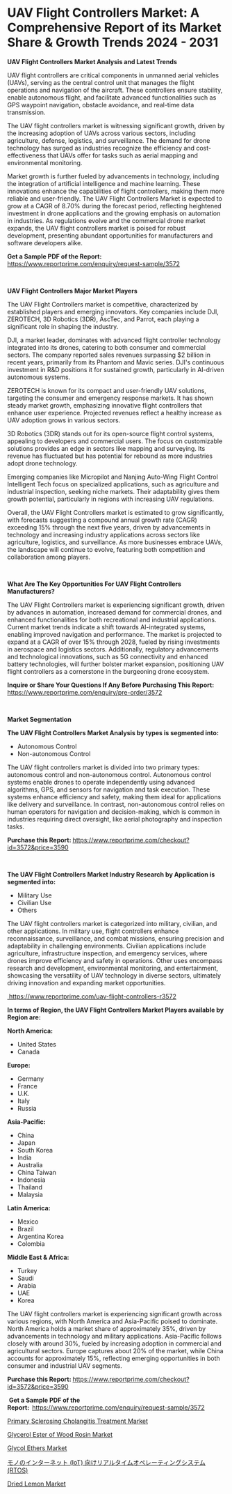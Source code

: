 <p><h1>UAV Flight Controllers Market: A Comprehensive Report of its Market Share & Growth Trends 2024 - 2031</h1></p><p><strong>UAV Flight Controllers Market Analysis and Latest Trends</strong></p>
<p><p>UAV flight controllers are critical components in unmanned aerial vehicles (UAVs), serving as the central control unit that manages the flight operations and navigation of the aircraft. These controllers ensure stability, enable autonomous flight, and facilitate advanced functionalities such as GPS waypoint navigation, obstacle avoidance, and real-time data transmission.</p><p>The UAV flight controllers market is witnessing significant growth, driven by the increasing adoption of UAVs across various sectors, including agriculture, defense, logistics, and surveillance. The demand for drone technology has surged as industries recognize the efficiency and cost-effectiveness that UAVs offer for tasks such as aerial mapping and environmental monitoring.</p><p>Market growth is further fueled by advancements in technology, including the integration of artificial intelligence and machine learning. These innovations enhance the capabilities of flight controllers, making them more reliable and user-friendly. The UAV Flight Controllers Market is expected to grow at a CAGR of 8.70% during the forecast period, reflecting heightened investment in drone applications and the growing emphasis on automation in industries. As regulations evolve and the commercial drone market expands, the UAV flight controllers market is poised for robust development, presenting abundant opportunities for manufacturers and software developers alike.</p></p>
<p><strong>Get a Sample PDF of the Report:&nbsp;</strong> <a href="https://www.reportprime.com/enquiry/request-sample/3572">https://www.reportprime.com/enquiry/request-sample/3572</a></p>
<p>&nbsp;</p>
<p><strong>UAV Flight Controllers Major Market Players</strong></p>
<p><p>The UAV Flight Controllers market is competitive, characterized by established players and emerging innovators. Key companies include DJI, ZEROTECH, 3D Robotics (3DR), AscTec, and Parrot, each playing a significant role in shaping the industry.</p><p>DJI, a market leader, dominates with advanced flight controller technology integrated into its drones, catering to both consumer and commercial sectors. The company reported sales revenues surpassing $2 billion in recent years, primarily from its Phantom and Mavic series. DJI's continuous investment in R&D positions it for sustained growth, particularly in AI-driven autonomous systems.</p><p>ZEROTECH is known for its compact and user-friendly UAV solutions, targeting the consumer and emergency response markets. It has shown steady market growth, emphasizing innovative flight controllers that enhance user experience. Projected revenues reflect a healthy increase as UAV adoption grows in various sectors.</p><p>3D Robotics (3DR) stands out for its open-source flight control systems, appealing to developers and commercial users. The focus on customizable solutions provides an edge in sectors like mapping and surveying. Its revenue has fluctuated but has potential for rebound as more industries adopt drone technology.</p><p>Emerging companies like Micropilot and Nanjing Auto-Wing Flight Control Intelligent Tech focus on specialized applications, such as agriculture and industrial inspection, seeking niche markets. Their adaptability gives them growth potential, particularly in regions with increasing UAV regulations.</p><p>Overall, the UAV Flight Controllers market is estimated to grow significantly, with forecasts suggesting a compound annual growth rate (CAGR) exceeding 15% through the next five years, driven by advancements in technology and increasing industry applications across sectors like agriculture, logistics, and surveillance. As more businesses embrace UAVs, the landscape will continue to evolve, featuring both competition and collaboration among players.</p></p>
<p>&nbsp;</p>
<p><strong>What Are The Key Opportunities For UAV Flight Controllers Manufacturers?</strong></p>
<p><p>The UAV Flight Controllers market is experiencing significant growth, driven by advances in automation, increased demand for commercial drones, and enhanced functionalities for both recreational and industrial applications. Current market trends indicate a shift towards AI-integrated systems, enabling improved navigation and performance. The market is projected to expand at a CAGR of over 15% through 2028, fueled by rising investments in aerospace and logistics sectors. Additionally, regulatory advancements and technological innovations, such as 5G connectivity and enhanced battery technologies, will further bolster market expansion, positioning UAV flight controllers as a cornerstone in the burgeoning drone ecosystem.</p></p>
<p><strong>Inquire or Share Your Questions If Any Before Purchasing This Report:</strong> <a href="https://www.reportprime.com/enquiry/pre-order/3572">https://www.reportprime.com/enquiry/pre-order/3572</a></p>
<p>&nbsp;</p>
<p><strong>Market Segmentation</strong></p>
<p><strong>The UAV Flight Controllers Market Analysis by types is segmented into:</strong></p>
<p><ul><li>Autonomous Control</li><li>Non-autonomous Control</li></ul></p>
<p><p>The UAV flight controllers market is divided into two primary types: autonomous control and non-autonomous control. Autonomous control systems enable drones to operate independently using advanced algorithms, GPS, and sensors for navigation and task execution. These systems enhance efficiency and safety, making them ideal for applications like delivery and surveillance. In contrast, non-autonomous control relies on human operators for navigation and decision-making, which is common in industries requiring direct oversight, like aerial photography and inspection tasks.</p></p>
<p><strong>Purchase this Report:&nbsp;</strong><a href="https://www.reportprime.com/checkout?id=3572&price=3590">https://www.reportprime.com/checkout?id=3572&price=3590</a></p>
<p>&nbsp;</p>
<p><strong>The UAV Flight Controllers Market Industry Research by Application is segmented into:</strong></p>
<p><ul><li>Military Use</li><li>Civilian Use</li><li>Others</li></ul></p>
<p><p>The UAV flight controllers market is categorized into military, civilian, and other applications. In military use, flight controllers enhance reconnaissance, surveillance, and combat missions, ensuring precision and adaptability in challenging environments. Civilian applications include agriculture, infrastructure inspection, and emergency services, where drones improve efficiency and safety in operations. Other uses encompass research and development, environmental monitoring, and entertainment, showcasing the versatility of UAV technology in diverse sectors, ultimately driving innovation and expanding market opportunities.</p></p>
<p><a href="https://www.reportprime.com/uav-flight-controllers-r3572">&nbsp;https://www.reportprime.com/uav-flight-controllers-r3572</a></p>
<p><strong>In terms of Region, the UAV Flight Controllers Market Players available by Region are:</strong></p>
<p>
    <p> <strong> North America: </strong>
        <ul>
            <li>United States</li>
            <li>Canada</li>
        </ul>
        </p> 
    <p> <strong> Europe: </strong>
        <ul>
            <li>Germany</li>
            <li>France</li>
            <li>U.K.</li>
            <li>Italy</li>
            <li>Russia</li>
        </ul>
        </p> 
    <p> <strong> Asia-Pacific: </strong>
        <ul>
            <li>China</li>
            <li>Japan</li>
            <li>South Korea</li>
            <li>India</li>
            <li>Australia</li>
            <li>China Taiwan</li>
            <li>Indonesia</li>
            <li>Thailand</li>
            <li>Malaysia</li>
        </ul>
        </p> 
    <p> <strong> Latin America: </strong>
        <ul>
            <li>Mexico</li>
            <li>Brazil</li>
            <li>Argentina Korea</li>
            <li>Colombia</li>
        </ul>
        </p> 
    <p> <strong> Middle East & Africa: </strong>
        <ul>
            <li>Turkey</li>
            <li>Saudi</li>
            <li>Arabia</li>
            <li>UAE</li>
            <li>Korea</li>
        </ul>
    </p>
    </p>
<p><p>The UAV flight controllers market is experiencing significant growth across various regions, with North America and Asia-Pacific poised to dominate. North America holds a market share of approximately 35%, driven by advancements in technology and military applications. Asia-Pacific follows closely with around 30%, fueled by increasing adoption in commercial and agricultural sectors. Europe captures about 20% of the market, while China accounts for approximately 15%, reflecting emerging opportunities in both consumer and industrial UAV segments.</p></p>
<p><strong>Purchase this Report: </strong><a href="https://www.reportprime.com/checkout?id=3572&price=3590">https://www.reportprime.com/checkout?id=3572&price=3590</a></p>
<p>&nbsp;<strong>Get a Sample PDF of the Report:&nbsp;&nbsp;</strong><a href="https://www.reportprime.com/enquiry/request-sample/3572">https://www.reportprime.com/enquiry/request-sample/3572</a></p>
<p><strong></strong></p>
<p><p><a href="https://www.linkedin.com/pulse/global-primary-sclerosing-cholangitis-treatment-market-size-onuge?trackingId=Wl7eV6zbRNiYs7Hq36YPfA%3D%3D">Primary Sclerosing Cholangitis Treatment Market</a></p><p><a href="https://medium.com/@jennyflatoue9/the-glycerol-ester-of-wood-rosin-market-has-witnessed-significant-growth-in-recent-years-and-5bef65fd3e0b">Glycerol Ester of Wood Rosin Market</a></p><p><a href="https://issuu.com/reportprime-2/docs/glycol-ethers-market-size-2030.pptx_dc4ebca5ac4de7">Glycol Ethers Market</a></p><p><a href="https://medium.com/@scotttyesha/real-time-operating-systems-rtos-for-the-internet-of-things-iot-market-%E3%81%AF-%E3%82%B3%E3%82%B9%E3%83%88%E7%AE%A1%E7%90%86%E3%81%A8%E5%8A%B9%E7%8E%87%E5%90%91%E4%B8%8A%E3%82%92%E5%84%AA%E5%85%88%E3%81%97%E3%81%BE%E3%81%99-a3e9f2a208a2">モノのインターネット (IoT) 向けリアルタイムオペレーティングシステム (RTOS)</a></p><p><a href="https://medium.com/@snievearol72/the-dried-lemon-market-has-experienced-impressive-growth-in-recent-years-expanding-its-market-b72565551a17">Dried Lemon Market</a></p></p>
